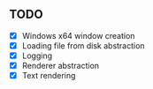 ## TODO

- [x] Windows x64 window creation
- [x] Loading file from disk abstraction
- [x] Logging
- [x] Renderer abstraction
- [x] Text rendering
